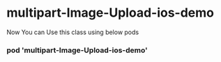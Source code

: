 # multipart-Image-Upload-ios-demo


Now You can Use this class using below pods

### pod 'multipart-Image-Upload-ios-demo'
